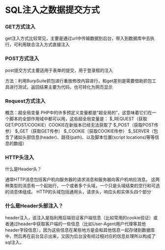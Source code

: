 # SQL注入之数据提交方式


### GET方式注入

get注入方式比较常见，主要是通过url中传输数据到后台，带入到数据库中去执行，可利用联合注入方式直接注入

### POST方式注入

post提交方式主要适用于表单的提交，用于登录框的注入

方法：利用BurpSuite抓包进行重放修改内容进行，和get差别是需要借助抓包工具进行测试，返回结果主要为代码，也可转化为网页显示

### Request方式注入

概念：超全局变量 PHP中的许多预定义变量都是“超全局的”，这意味着它们在一个脚本的全部作用域中都可以用，这些超全局变量是：
$_REQUEST（获取GET/POST/COOKIE）COOKIE在新版本已经无法获取了
$_POST（获取POST传参）
$_GET（获取GET传参）
$_COOKIE（获取COOKIE传参）
$_SERVER（包含了诸如头部信息(header)、路径(path)、以及脚本位置(script locations)等等信息的数组）

### HTTP头注入
什么是Header头？

通常HTTP消息包括客户机向服务器的请求消息和服务器向客户机响应消息。 这两种类型的消息有一个起始行，一个或者多个头域，一个只是头域结束的空行和可选的消息体组成。 HTTP的头域包括通用头，请求头，响应头和实体头四个部分

### 什么是Header头部注入？

header注入，该注入是指利用后端验证客户端信息（比如常用的cookie验证）或者通过header中获取客户端的一些信息（比如User-Agent用户代理等其他header字段信息），因为这些信息在某些地方是会和其他信息一起存储到数据库中，然后再在前台显示出来，又因为后台没有经过相对应的信息处理所以构成了sql注入。
